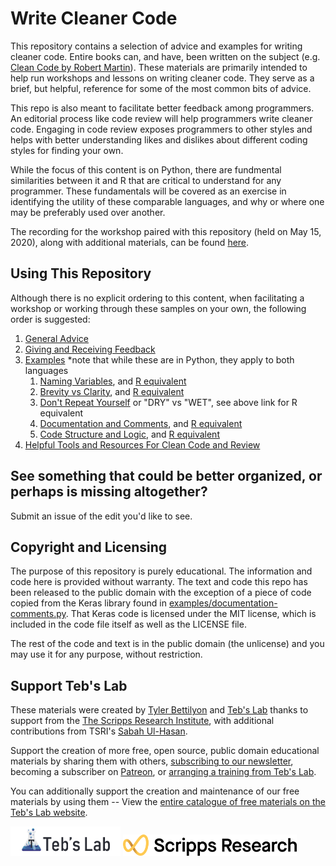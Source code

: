 # Write Cleaner Code

This repository contains a selection of advice and examples for writing cleaner code. Entire books can, and have, been written on the subject (e.g. [Clean Code by Robert Martin](https://www.oreilly.com/library/view/clean-code/9780136083238/)). These materials are primarily intended to help run workshops and lessons on writing cleaner code. They serve as a brief, but helpful, reference for some of the most common bits of advice.

This repo is also meant to facilitate better feedback among programmers. An editorial process like code review will help programmers write cleaner code. Engaging in code review exposes programmers to other styles and helps with better understanding likes and dislikes about different coding styles for finding your own.

While the focus of this content is on Python, there are fundmental similarities between it and R that are critical to understand for any programmer. These fundamentals will be covered as an exercise in identifying the utility of these comparable languages, and why or where one may be preferably used over another. 

The recording for the workshop paired with this repository (held on May 15, 2020), along with additional materials, can be found [here](https://scrippsresearch.instructure.com/courses/316/modules). 

## Using This Repository

Although there is no explicit ordering to this content, when facilitating a workshop or working through these samples on your own, the following order is suggested:

1. [General Advice](general-advice.md)
1. [Giving and Receiving Feedback](giving-and-getting-feedback.md)
1. [Examples](examples/) *note that while these are in Python, they apply to both languages
    1. [Naming Variables](examples/variable-naming.py), and [R equivalent](https://csgillespie.wordpress.com/2010/11/23/r-style-guide/)
    1. [Brevity vs Clarity](examples/brevity-vs-clarity-KISS.py), and [R equivalent](http://stat405.had.co.nz/r-style.html)
    1. [Don't Repeat Yourself](examples/DRY.py) or "DRY" vs "WET", see above link for R equivalent
    1. [Documentation and Comments](examples/documentation-comments.py), and [R equivalent](https://swcarpentry.github.io/r-novice-inflammation/06-best-practices-R/)
    1. [Code Structure and Logic](examples/structure.py), and [R equivalent](http://www2.stat.duke.edu/~cr173/Sta323_Sp16/R.html)
1. [Helpful Tools and Resources For Clean Code and Review](helpful-tools.md)

## See something that could be better organized, or perhaps is missing altogether?

Submit an issue of the edit you'd like to see. 

## Copyright and Licensing

The purpose of this repository is purely educational. The information and code here is provided without warranty. The text and code this repo has been released to the public domain with the exception of a piece of code copied from the Keras library found in [examples/documentation-comments.py](examples/documentation-comments.py). That Keras code is licensed under the MIT license, which is included in the code file itself as well as the LICENSE file. 

The rest of the code and text is in the public domain (the unlicense) and you may use it for any purpose, without restriction.

## Support Teb's Lab

These materials were created by [Tyler Bettilyon](https://www.linkedin.com/in/tylerbettilyon/) and [Teb's Lab](https://tebs-lab.com) thanks to support from the [The Scripps Research Institute](https://www.scripps.edu/about/), with additional  contributions from TSRI's [Sabah Ul-Hasan](@github.com/sabahzero/).

Support the creation of more free, open source, public domain educational materials by sharing them with others, [subscribing to our newsletter](http://eepurl.com/dum8IP), becoming a subscriber on [Patreon](https://www.patreon.com/tebsLab), or [arranging a training from Teb's Lab](https://www.tebs-lab.com/contracting).

You can additionally support the creation and maintenance of our free materials by using them -- View the [entire catalogue of free materials on the Teb's Lab website](https://www.tebs-lab.com/education).


<img src="https://github.com/SuLab/TSRI-CBB/blob/master/Images/TebsLab-logo.png" width="35%"> <img src="https://github.com/SuLab/TSRI-CBB/blob/master/Images/scripps-logo.png" width="55%">
